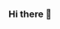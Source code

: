 ### Hi there 👋

<!--
**phutzra5/phutzra5** is a ✨git รีโมท เพิ่มต้นทางhttps://github.com/phutzra5/phutzra5.git
 git branch -M main 
git push -u origin main _special_ ✨ repository because its `README.md` (this file) appears on your GitHub profile.

Here are some ideas to get you started:

- 🔭 I’m currently working on ...
- 🌱 I’m currently learning ...
- 👯 I’m looking to collaborate on ...
- 🤔 I’m looking for help with ...
- 💬 Ask me about ...
- 📫 How to reach me: ...
- 😄 Pronouns: ...
- ⚡ Fun fact: ...
-->
